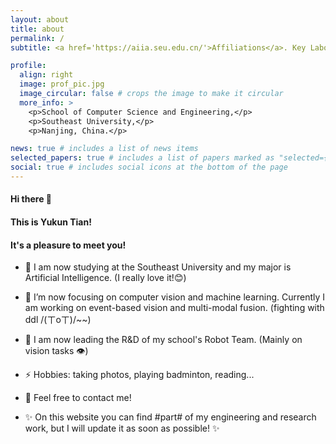 ```yaml
---
layout: about
title: about
permalink: /
subtitle: <a href='https://aiia.seu.edu.cn/'>Affiliations</a>. Key Laboratory of New Generation Artificial Intelligence Technology&Its Interdisciplinary Applications, Ministry of Education, China

profile:
  align: right
  image: prof_pic.jpg
  image_circular: false # crops the image to make it circular
  more_info: >
    <p>School of Computer Science and Engineering,</p>
    <p>Southeast University,</p>
    <p>Nanjing, China.</p>

news: true # includes a list of news items
selected_papers: true # includes a list of papers marked as "selected={true}"
social: true # includes social icons at the bottom of the page
---
```


#### Hi there 👋
#### This is Yukun Tian!
#### It's a pleasure to meet you!


- 👯 I am now studying at the Southeast University and my major is Artificial Intelligence. (I really love it!😊)  

- 🔭 I’m now focusing on computer vision and machine learning. Currently I am working on event-based vision and multi-modal fusion. (fighting with ddl /(ㄒoㄒ)/~~)  

- 🌱 I am now leading the R&D of my school's Robot Team. (Mainly on vision tasks 👁)  

- ⚡ Hobbies: taking photos, playing badminton, reading...  

- 💬 Feel free to contact me!  

-  ✨ On this website you can find #part# of my engineering and research work, but I will update it as soon as possible! ✨

<!--Write your biography here. Tell the world about yourself. Link to your favorite [subreddit](http://reddit.com). You can put a picture in, too. The code is already in, just name your picture `prof_pic.jpg` and put it in the `img/` folder.

Put your address / P.O. box / other info right below your picture. You can also disable any of these elements by editing `profile` property of the YAML header of your `_pages/about.md`. Edit `_bibliography/papers.bib` and Jekyll will render your [publications page](/al-folio/publications/) automatically.

Link to your social media connections, too. This theme is set up to use [Font Awesome icons](https://fontawesome.com/) and [Academicons](https://jpswalsh.github.io/academicons/), like the ones below. Add your Facebook, Twitter, LinkedIn, Google Scholar, or just disable all of them.-->
